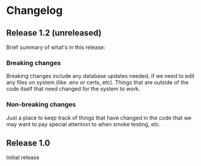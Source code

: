# Changelog

## Release 1.2 (unreleased)
Brief summary of what's in this release:

### Breaking changes

Breaking changes include any database updates needed, if we need to edit any files on system (like .env or certs, etc). Things that are outside of the code itself that need changed for the system to work.

### Non-breaking changes

Just a place to keep track of things that have changed in the code that we may want to pay special attention to when smoke testing, etc.

## Release 1.0
Initial release
